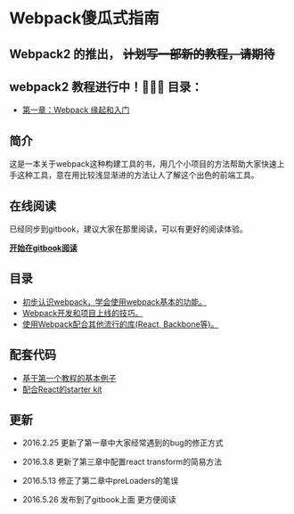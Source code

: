 # Webpack傻瓜式指南

## Webpack2 的推出， ~~计划写一部新的教程，请期待~~

## webpack2 教程进行中！🍺🍺🍺 目录：

* [第一章：Webpack 缘起和入门](entries/newchapter-1.md)

## 简介

这是一本关于webpack这种构建工具的书，用几个小项目的方法帮助大家快速上手这种工具，意在用比较浅显渐进的方法让人了解这个出色的前端工具。

## 在线阅读

已经同步到gitbook，建议大家在那里阅读，可以有更好的阅读体验。

**[开始在gitbook阅读](https://vikingmute.gitbooks.io/webpack-for-fools/content/)**

## 目录

* [初步认识webpack，学会使用webpack基本的功能。](entries/chapter-1.md)
* [Webpack开发和项目上线的技巧。](entries/chapter-2.md)
* [使用Webpack配合其他流行的库(React, Backbone等)。](entries/chapter-3.md)

## 配套代码

* [基于第一个教程的基本例子](https://github.com/vikingmute/webpack-basic-starter)
* [配合React的starter kit](https://github.com/vikingmute/webpack-react-kit)

## 更新

* 2016.2.25 更新了第一章中大家经常遇到的bug的修正方式

* 2016.3.8 更新了第三章中配置react transform的简易方法

* 2016.5.13 修正了第二章中preLoaders的笔误

* 2016.5.26 发布到了gitbook上面 更方便阅读
